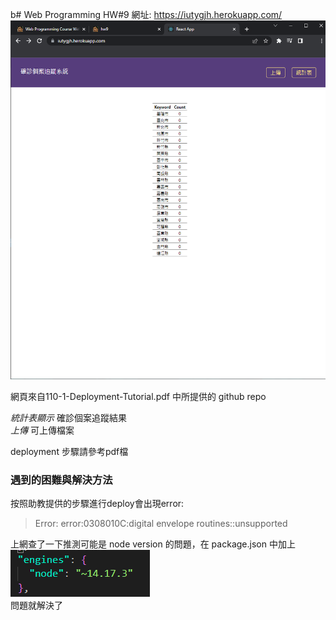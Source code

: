 b# Web Programming HW#9
網址: https://iutygjh.herokuapp.com/
![screen_shot](./screenshot.png)

網頁來自110-1-Deployment-Tutorial.pdf 中所提供的 github repo

*統計表顯示* 確診個案追蹤結果\
*上傳* 可上傳檔案

deployment 步驟請參考pdf檔

### 遇到的困難與解決方法
按照助教提供的步驟進行deploy會出現error:
> Error: error:0308010C:digital envelope routines::unsupported

上網查了一下推測可能是 node version 的問題，在 package.json 中加上\
![package.json](./added.png)\
問題就解決了